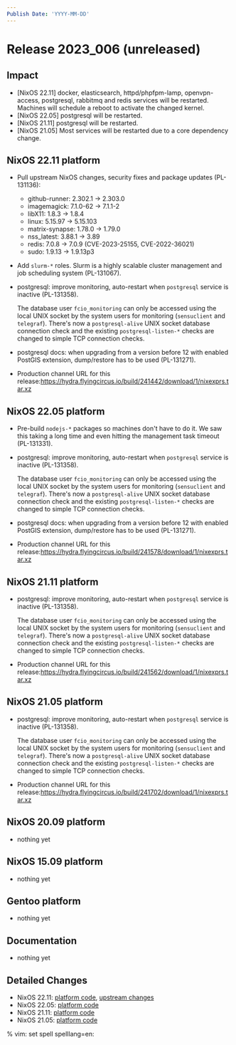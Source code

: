 ```yaml
---
Publish Date: 'YYYY-MM-DD'
---
```


# Release 2023_006 (unreleased)

## Impact

- \[NixOS 22.11\] docker, elasticsearch, httpd/phpfpm-lamp, openvpn-access,
   postgresql, rabbitmq and redis services will be restarted. Machines will
   schedule a reboot to activate the changed kernel.
- \[NixOS 22.05\] postgresql will be restarted.
- \[NixOS 21.11\] postgresql will be restarted.
- \[NixOS 21.05\] Most services will be restarted due to a core dependency change.

## NixOS 22.11 platform

- Pull upstream NixOS changes, security fixes and package updates (PL-131136):
  - github-runner: 2.302.1 -> 2.303.0
  - imagemagick: 7.1.0-62 -> 7.1.1-2
  - libX11: 1.8.3 -> 1.8.4
  - linux: 5.15.97 -> 5.15.103
  - matrix-synapse: 1.78.0 -> 1.79.0
  - nss_latest: 3.88.1 -> 3.89
  - redis: 7.0.8 -> 7.0.9 (CVE-2023-25155, CVE-2022-36021)
  - sudo: 1.9.13 -> 1.9.13p3
- Add `slurm-*` roles. Slurm is a highly scalable cluster management and job
  scheduling system (PL-131067).
- postgresql: improve monitoring, auto-restart when `postgresql` service is
  inactive (PL-131358).

  The database user `fcio_monitoring` can only be accessed using the local
  UNIX socket by the system users for monitoring (`sensuclient` and
  `telegraf`). There's now a `postgresql-alive` UNIX socket database
  connection check and the existing `postgresql-listen-*` checks are changed
  to simple TCP connection checks.
- postgresql docs: when upgrading from a version before 12 with enabled
  PostGIS extension, dump/restore has to be used (PL-131271).
- Production channel URL for this release:https://hydra.flyingcircus.io/build/241442/download/1/nixexprs.tar.xz


## NixOS 22.05 platform

- Pre-build `nodejs-*` packages so machines don't have to do it. We saw this
  taking a long time and even hitting the management task timeout
  (PL-131331).
- postgresql: improve monitoring, auto-restart when `postgresql` service is
  inactive (PL-131358).

  The database user `fcio_monitoring` can only be accessed using the local
  UNIX socket by the system users for monitoring (`sensuclient` and
  `telegraf`). There's now a `postgresql-alive` UNIX socket database
  connection check and the existing `postgresql-listen-*` checks are changed
  to simple TCP connection checks.
- postgresql docs: when upgrading from a version before 12 with enabled
  PostGIS extension, dump/restore has to be used (PL-131271).
- Production channel URL for this release:https://hydra.flyingcircus.io/build/241578/download/1/nixexprs.tar.xz

## NixOS 21.11 platform

- postgresql: improve monitoring, auto-restart when `postgresql` service is
  inactive (PL-131358).

  The database user `fcio_monitoring` can only be accessed using the local
  UNIX socket by the system users for monitoring (`sensuclient` and
  `telegraf`). There's now a `postgresql-alive` UNIX socket database
  connection check and the existing `postgresql-listen-*` checks are changed
  to simple TCP connection checks.
- Production channel URL for this release:https://hydra.flyingcircus.io/build/241562/download/1/nixexprs.tar.xz

## NixOS 21.05 platform

- postgresql: improve monitoring, auto-restart when `postgresql` service is
  inactive (PL-131358).

  The database user `fcio_monitoring` can only be accessed using the local
  UNIX socket by the system users for monitoring (`sensuclient` and
  `telegraf`). There's now a `postgresql-alive` UNIX socket database
  connection check and the existing `postgresql-listen-*` checks are changed
  to simple TCP connection checks.
- Production channel URL for this release:https://hydra.flyingcircus.io/build/241702/download/1/nixexprs.tar.xz

## NixOS 20.09 platform

- nothing yet

## NixOS 15.09 platform

- nothing yet

## Gentoo platform

- nothing yet

## Documentation

- nothing yet

## Detailed Changes

- NixOS 22.11: [platform code](https://github.com/flyingcircusio/fc-nixos/compare/fc/r2023_005/22.11...44c96dbb1a24a7d5f915f99790ad00df05e6e913),
  [upstream changes](https://github.com/flyingcircusio/nixpkgs/compare/631c55323a67a20854056fb7e289edb7a7950e49...37fc54a5f81db6bafcc4f6b1656c586661c0800c)
- NixOS 22.05: [platform code](https://github.com/flyingcircusio/fc-nixos/compare/fc/r2023_004/22.05...d507076886c55f3999d0f87dc794a54af58efbe6)
- NixOS 21.11: [platform code](https://github.com/flyingcircusio/fc-nixos/compare/fc/r2022_030/21.11...35832eed467afd2285ad0a99b80a6bf29e4070b7)
- NixOS 21.05: [platform code](https://github.com/flyingcircusio/fc-nixos/compare/fc/r2023_004/21.05...778841c7a723f0cfb64d8492836ce2e26e828604)




% vim: set spell spelllang=en:
